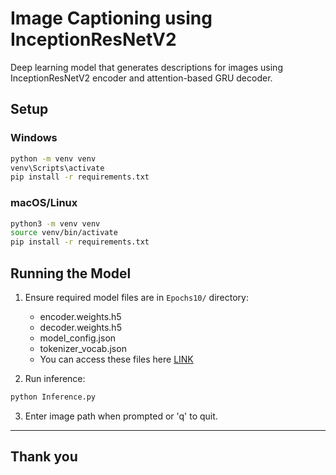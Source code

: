 # Image Captioning using InceptionResNetV2

Deep learning model that generates descriptions for images using InceptionResNetV2 encoder and attention-based GRU decoder.

## Setup

### Windows
```bash
python -m venv venv
venv\Scripts\activate
pip install -r requirements.txt
```

### macOS/Linux
```bash
python3 -m venv venv
source venv/bin/activate
pip install -r requirements.txt
```

## Running the Model

1. Ensure required model files are in `Epochs10/` directory:
   - encoder.weights.h5
   - decoder.weights.h5
   - model_config.json
   - tokenizer_vocab.json
   - You can access these files here [LINK](https://drive.google.com/drive/folders/13jtMWh_qFOrVcUll43nYE7qMvxGheLd0?usp=sharing)

2. Run inference:
```bash
python Inference.py
```

3. Enter image path when prompted or 'q' to quit.

---
## Thank you